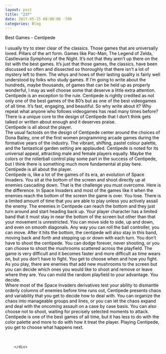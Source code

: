 ```yaml
---
layout: post
title: "237"
date: 2017-05-15 00:00:00 -700
categories: Blog
---
```


<div class="blog-content">
				<div class="paragraph"><span><span style="color:rgb(0, 0, 0)">Best Games - Centipede</span></span><br><span></span><br><span><span style="color:rgb(0, 0, 0)">I usually try to steer clear of the classics. Those games that are universally loved. Pillars of the art form. Games like Pac-Man, The Legend of Zelda, Castlevania Symphony of the Night. It&rsquo;s not that they aren&rsquo;t up there on the list with the best games. It&rsquo;s just that those games, the classics, have been discussed so often and dissected so thoroughly that there isn&rsquo;t a lot of mystery left to them. The whys and hows of their lasting quality is fairly well understood by folks who study games. If I&rsquo;m going to write about the hundreds, maybe thousands, of games that can be held up as properly wonderful, I may as well choose some that deserve a little extra attention.</span></span><br><span></span><span><span style="color:rgb(0, 0, 0)">Centipede is an exception to the rule. Centipede is rightly credited as not only one of the best games of the 80&rsquo;s but as one of the best videogames of all time. It&rsquo;s fast, engaging, and beautiful. So why write about it? Why repeat what anyone who follows videogames has read many times before? There is a unique core to the design of Centipede that I don&rsquo;t think gets talked or written about enough and it deserves praise.</span></span><br><span></span><span><span style="color:rgb(0, 0, 0)">Centipede is all about the player.</span></span><br><span></span><span><span style="color:rgb(0, 0, 0)">The usual factoids on the design of Centipede center around the choices of Dona Bailey, one of the first women programming arcade games during the formative years of the industry. The vibrant, shifting, pastel colour palette, and the fantastical garden setting are applauded. Centipede is noted for its universal appeal, attracting male and female players equally. Maybe the colors or the rollerball control play some part in the success of Centipede, but I think there is something much more fundamental at play here.</span></span><br><span></span><span><span style="color:rgb(0, 0, 0)">Centipede is all about the player.</span></span><br><span></span><span><span style="color:rgb(0, 0, 0)">Centipede is, like a lot of the games of its era, an evolution of Space Invaders. You sit at the bottom of the screen and shoot directly up at enemies cascading down. That is the challenge you must overcome. Here is the difference. In Space Invaders and most of the games like it when the enemies reach the bottom of the screen the game is over. You lose. There is a limited amount of time that you are able to play unless you actively assail the enemy. The enemies in Centipede can reach the bottom and they just turn around and start heading back up. Your player character has a limited band that it must stay in near the bottom of the screen but other than that your movement is unrestricted. You can move side to side, up and down, and even on smooth diagonals. Any way you can roll the ball controller, you can move. After it hits the bottom, the centipede will also stay in this band, moving back and forth and stepping up or down with each turn. You don&rsquo;t have to shoot the centipede. You can dodge forever, never shooting, or you can choose to shoot the mushrooms scattered across the playfield. The game is very difficult and it becomes faster and more difficult as time wears on, but you don&rsquo;t have to fight. You get to choose when and how you fight.</span></span><br><span></span><span><span style="color:rgb(0, 0, 0)">As you play, there are enemies that add new mushrooms to the screen but you can decide which ones you would like to shoot and remove or leave where they are. You can mold the random playfield to your advantage. You decide. </span></span><br><span></span><span><span style="color:rgb(0, 0, 0)">Where most of the Space Invaders derivatives test your ability to dismantle orderly columns of enemies before time runs out, Centipede presents chaos and variability that you get to decide how to deal with. You can organize the chaos into manageable groups and lines, or you can let the chaos expand and deal with the oncoming assault on a case by case basis. You can also choose not to shoot, waiting for precisely selected moments to attack. </span></span><br><span></span><span><span style="color:rgb(0, 0, 0)">Centipede is one of the best games of all time, but it has less to do with the color palette and more to do with how it treat the player. Playing Centipede, you get to choose what happens next.</span></span><br><span></span><br>&#8203;</div>

		</div>
        